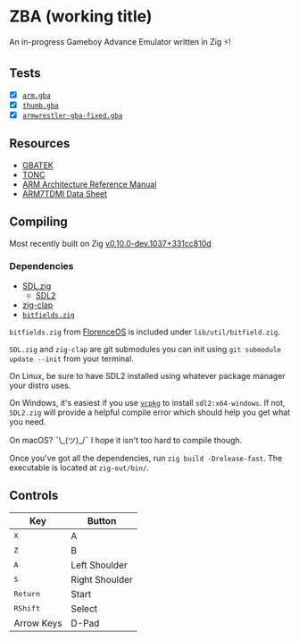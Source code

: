 # ZBA (working title)
An in-progress Gameboy Advance Emulator written in Zig ⚡!

## Tests 
- [x] [`arm.gba`](https://github.com/jsmolka/gba-tests/tree/master/arm)
- [x] [`thumb.gba`](https://github.com/jsmolka/gba-tests/tree/master/thumb)
- [x] [`armwrestler-gba-fixed.gba`](https://github.com/destoer/armwrestler-gba-fixed)

## Resources
* [GBATEK](https://problemkaputt.de/gbatek.htm)
* [TONC](https://coranac.com/tonc/text/toc.htm)
* [ARM Architecture Reference Manual](https://www.intel.com/content/dam/www/programmable/us/en/pdfs/literature/third-party/ddi0100e_arm_arm.pdf)
* [ARM7TDMI Data Sheet](https://www.dca.fee.unicamp.br/cursos/EA871/references/ARM/ARM7TDMIDataSheet.pdf)

## Compiling
Most recently built on Zig [v0.10.0-dev.1037+331cc810d](https://github.com/ziglang/zig/tree/331cc810d)

### Dependencies
* [SDL.zig](https://github.com/MasterQ32/SDL.zig)
    * [SDL2](https://www.libsdl.org/download-2.0.php)
* [zig-clap](https://github.com/Hejsil/zig-clap)
* [`bitfields.zig`](https://github.com/FlorenceOS/Florence/blob/f6044db788d35d43d66c1d7e58ef1e3c79f10d6f/lib/util/bitfields.zig)

`bitfields.zig` from [FlorenceOS](https://github.com/FlorenceOS) is included under `lib/util/bitfield.zig`.

`SDL.zig` and `zig-clap` are git submodules you can init using `git submodule update --init` from your terminal. 

On Linux, be sure to have SDL2 installed using whatever package manager your distro uses. 

On Windows, it's easiest if you use [`vcpkg`](https://github.com/Microsoft/vcpkg) to install `sdl2:x64-windows`. If not, 
`SDL2.zig` will provide a helpful compile error which should help you get what you need.

On macOS? ¯\\\_(ツ)_/¯ I hope it isn't too hard to compile though. 

Once you've got all the dependencies, run `zig build -Drelease-fast`. The executable is located at `zig-out/bin/`. 

## Controls
Key | Button
--- | ---
<kbd>X</kbd> | A
<kbd>Z</kbd> | B
<kbd>A</kbd> | Left Shoulder
<kbd>S</kbd> | Right Shoulder
<kbd>Return</kbd> | Start
<kbd>RShift</kbd> | Select
Arrow Keys | D-Pad

